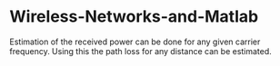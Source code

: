 # Wireless-Networks-and-Matlab
Estimation of the received power can be done for any given carrier frequency.
Using this the path loss for any distance can be estimated.
